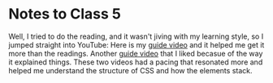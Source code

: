 # Notes to Class 5

Well, I tried to do the reading, and it wasn't jiving with my learning style, so I jumped straight into YouTube:
Here is my [guide video](https://www.youtube.com/watch?v=Qhaz36TZG5Y) and it helped me get it more than the readings.
Another [guide video](https://www.youtube.com/watch?v=Z4pCqK-V_Wo) that I liked becasue of the way it explained things.
These two videos had a pacing that resonated more and helped me understand the structure of CSS and how the elements stack.
